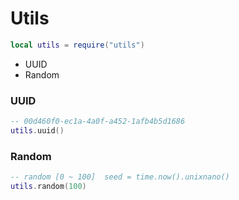 # Utils


```lua
local utils = require("utils")
```

* UUID
* Random

### UUID
```lua
-- 00d460f0-ec1a-4a0f-a452-1afb4b5d1686
utils.uuid()
```

### Random
```lua
-- random [0 ~ 100]  seed = time.now().unixnano()
utils.random(100)
```